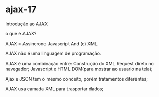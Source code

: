 # ajax-17
Introdução ao AJAX

o que é AJAX?

AJAX = Assincrono Javascript And (e) XML.

AJAX não é uma linguagem de programação.

AJAX é uma combinação entre: 
Construção do XML Request direto no navegador;
Javascript e HTML DOM(para mostrar ao usuario na tela);

Ajax e JSON tem o mesmo conceito, porém tratamentos diferentes;

AJAX usa camada XML para trasportar dados;
